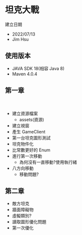 # 坦克大戰

建立日期

- 2022/07/13
- Jim Hsu

## 使用版本

- JAVA SDK 18(相容 Java 8)
- Maven 4.0.4

## 第一章
　　
- 建立資源檔案
  - assets(資源)
- 建立視窗
- 產生 GameClient
- 第一台坦克圖形測試
- 坦克物件化
- 比常數更好的 Enum
- 進行第一次移動
  - 為何沒有一直移動?使用執行緒
- 八方向移動
  - 移動問題?

## 第二章

- 敵方坦克
- 牆面障礙物
- 虛擬類別?
- 讀取圖形優化問題
- 第一次優化
